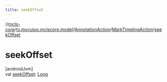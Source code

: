 ```yaml
---
title: seekOffset
---
```

//[mcls-core](../../../../index.html)/[tv.mycujoo.mclscore.model](../../index.html)/[AnnotationAction](../index.html)/[MarkTimelineAction](index.html)/[seekOffset](seek-offset.html)



# seekOffset



[androidJvm]\
val [seekOffset](seek-offset.html): [Long](https://kotlinlang.org/api/latest/jvm/stdlib/kotlin/-long/index.html)




